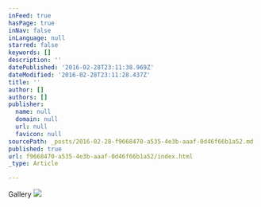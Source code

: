 ```yaml
---
inFeed: true
hasPage: true
inNav: false
inLanguage: null
starred: false
keywords: []
description: ''
datePublished: '2016-02-28T23:11:38.969Z'
dateModified: '2016-02-28T23:11:28.437Z'
title: ''
author: []
authors: []
publisher:
  name: null
  domain: null
  url: null
  favicon: null
sourcePath: _posts/2016-02-28-f9668470-a535-4e3b-aaaf-0d46f66b1a52.md
published: true
url: f9668470-a535-4e3b-aaaf-0d46f66b1a52/index.html
_type: Article

---
```

Gallery
![](https://the-grid-user-content.s3-us-west-2.amazonaws.com/c7544996-5058-43e0-bf55-8fa628a5aefb.png)